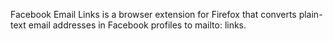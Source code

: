 Facebook Email Links is a browser extension for Firefox that converts plain-text email addresses in Facebook profiles to mailto: links.